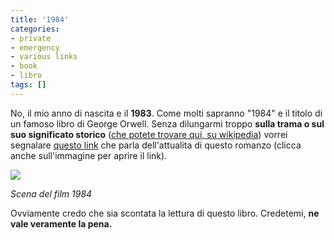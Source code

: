 ```yaml
---
title: '1984'
categories:
- private
- emergency
- various links
- book
- libro
tags: []
---
```

No, il mio anno di nascita e il **1983**. Come molti sapranno "1984" e il
titolo di un famoso libro di George Orwell. Senza dilungarmi troppo **sulla
trama o sul suo significato storico** ([che potete trovare qui, su
wikipedia](http://it.wikipedia.org/wiki/1984_\(romanzo\) "1984 su wikipedia"
)) vorrei segnalare [questo link](http://www.no1984.org/Attualità_di_Orwell
"Attualità di 1984" ) che parla dell'attualita di questo romanzo (clicca anche
sull'immagine per aprire il link).

[![]({{site.url}}/images/1984.jpg)](http://www.no1984.org/Attualità_di_Orwell
"Attualità di 1984" )

_Scena del film 1984_

Ovviamente credo che sia scontata la lettura di questo libro. Credetemi, **ne
vale veramente la pena.**

